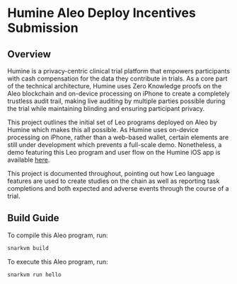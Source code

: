 # Humine Aleo Deploy Incentives Submission
## Overview
Humine is a privacy-centric clinical trial platform that empowers participants with cash compensation for the data they contribute in trials. As a core part of the technical architecture, Humine uses Zero Knowledge proofs on the Aleo blockchain and on-device processing on iPhone to create a completely trustless audit trail, making live auditing by multiple parties possible during the trial while maintaining blinding and ensuring participant privacy.

This project outlines the initial set of Leo programs deployed on Aleo by Humine which makes this all possible. As Humine uses on-device processing on iPhone, rather than a web-based wallet, certain elements are still under development which prevents a full-scale demo. Nonetheless, a demo featuring this Leo program and user flow on the Humine iOS app is available [here](https://youtu.be/TFS-YPsEwIw).

This project is documented throughout, pointing out how Leo language features are used to create studies on the chain as well as reporting task completions and both expected and adverse events through the course of a trial.
## Build Guide

To compile this Aleo program, run:
```bash
snarkvm build
```

To execute this Aleo program, run:
```bash
snarkvm run hello
```
